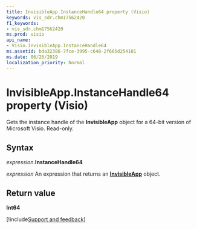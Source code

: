 ```yaml
---
title: InvisibleApp.InstanceHandle64 property (Visio)
keywords: vis_sdr.chm17562420
f1_keywords:
- vis_sdr.chm17562420
ms.prod: visio
api_name:
- Visio.InvisibleApp.InstanceHandle64
ms.assetid: bda32386-7fce-3995-c648-2f665d254101
ms.date: 06/26/2019
localization_priority: Normal
---
```



# InvisibleApp.InstanceHandle64 property (Visio)

Gets the instance handle of the **InvisibleApp** object for a 64-bit version of Microsoft Visio. Read-only.


## Syntax

_expression_.**InstanceHandle64**

_expression_ An expression that returns an **[InvisibleApp](Visio.InvisibleApp.md)** object.


## Return value

**Int64**


[!include[Support and feedback](~/includes/feedback-boilerplate.md)]